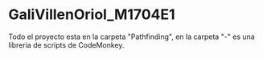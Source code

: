 # GaliVillenOriol_M1704E1

Todo el proyecto esta en la carpeta "Pathfinding", en la carpeta "-" es una libreria de scripts de CodeMonkey.